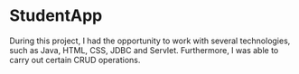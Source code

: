 # StudentApp
During this project, I had the opportunity to work with several technologies, such as Java, HTML, CSS, JDBC and Servlet. Furthermore, I was able to carry out certain CRUD operations.
